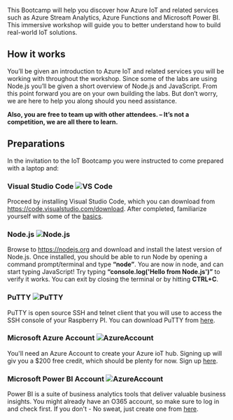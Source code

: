 <!--
<img src="https://microservicebus.blob.core.windows.net/img/iotbootcamp.png" alt="Node.js"/>
-->
This Bootcamp will help you discover how Azure IoT and related services such as Azure Stream Analytics, Azure Functions and Microsoft Power BI. This immersive workshop will guide you to better understand how to build real-world IoT solutions.

## How it works
You’ll be given an introduction to Azure IoT and related services you will be working with throughout the workshop. Since some of the labs are using Node.js you’ll be given a short overview of Node.js and JavaScript. From this point forward you are on your own building the labs. But don’t worry, we are here to help you along should you need assistance.

**Also, you are free to team up with other attendees. – It’s not a competition, we are all there to learn.**

## Preparations
In the invitation to the IoT Bootcamp you were instructed to come prepared with a laptop and:

### Visual Studio Code <img src="https://microservicebus.blob.core.windows.net/sample/svcode.png" alt="VS Code"/>

Proceed by installing Visual Studio Code, which you can download from https://code.visualstudio.com/download. 
After completed, familiarize yourself with some of the [basics](https://code.visualstudio.com/docs/editor/codebasics).

### Node.js <img src="https://microservicebus.blob.core.windows.net/sample/nodejs-256.png" alt="Node.js"/>
Browse to https://nodejs.org and download and install the latest version of Node.js. Once installed, you should be able to run Node by opening a command prompt/terminal and type **“node”**. You are now in node, and can start typing JavaScript! Try typing **“console.log('Hello from Node.js')”** to verify it works. You can exit by closing the terminal or by hitting **CTRL+C**.

### PuTTY <img src="https://microservicebus.blob.core.windows.net/img/putty.png" alt="PuTTY"/>

PuTTY is open source SSH and telnet client that you will use to access the SSH console of your Raspberry PI. You can download PuTTY from [here](http://www.chiark.greenend.org.uk/~sgtatham/putty/download.html).

### Microsoft Azure Account <img src="https://microservicebus.blob.core.windows.net/img/azurelogo.png" alt="AzureAccount"/>

You'll need an Azure Account to create your Azure ioT hub. Signing up will giv you a $200 free credit, which should be plenty for now. Sign up [here](https://azure.microsoft.com/en-us/free/).

### Microsoft Power BI Account <img src="https://microservicebus.blob.core.windows.net/img/BI Product.png" alt="AzureAccount"/>

Power BI is a suite of business analytics tools that deliver valuable business insights. You might already have an O365 account, so make sure to log in and check first. If you don't - No sweat, just create one from [here](https://powerbi.microsoft.com/en-us/).

